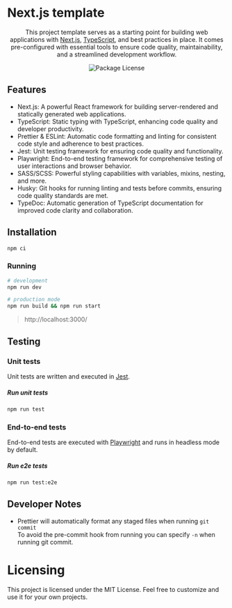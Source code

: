 # Next.js template

<p align="center">This project template serves as a starting point for building web applications with <a href="https://nextjs.org/" target="_blank">Next.js</a>, <a href="https://www.typescriptlang.org/" target="_blank">TypeScript</a>, and best practices in place. It comes pre-configured with essential tools to ensure code quality, maintainability, and a streamlined development workflow.</p>
<p align="center">
<img src="https://img.shields.io/github/license/stijnklomp/nextjs-template?style=flat" alt="Package License" />
</p>

## Features

- Next.js: A powerful React framework for building server-rendered and statically generated web applications.
- TypeScript: Static typing with TypeScript, enhancing code quality and developer productivity.
- Prettier & ESLint: Automatic code formatting and linting for consistent code style and adherence to best practices.
- Jest: Unit testing framework for ensuring code quality and functionality.
- Playwright: End-to-end testing framework for comprehensive testing of user interactions and browser behavior.
- SASS/SCSS:  Powerful styling capabilities with variables, mixins, nesting, and more.
- Husky: Git hooks for running linting and tests before commits, ensuring code quality standards are met.
- TypeDoc: Automatic generation of TypeScript documentation for improved code clarity and collaboration.

## Installation

```sh
npm ci
```

### Running

```sh
# development
npm run dev

# production mode
npm run build && npm run start
```

> http://localhost:3000/

## Testing

### Unit tests

Unit tests are written and executed in [Jest](https://jestjs.io/).

##### Run unit tests

```bash
npm run test
```

### End-to-end tests

End-to-end tests are executed with [Playwright](https://playwright.dev/) and runs in headless mode by default.

##### Run e2e tests

```sh
npm run test:e2e
```

## Developer Notes

- Prettier will automatically format any staged files when running `git commit`\
To avoid the pre-commit hook from running you can specify `-n` when running git commit.

# Licensing

This project is licensed under the MIT License. Feel free to customize and use it for your own projects.